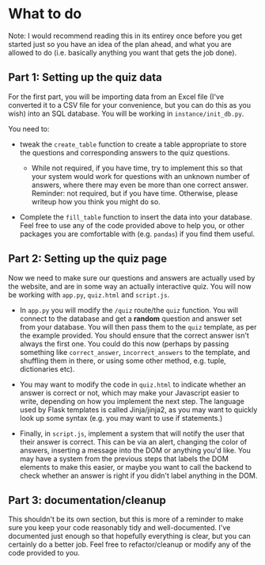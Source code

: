 # What to do

Note: I would recommend reading this in its entirey once before you get started just so you have an idea of the plan ahead, and what you are allowed to do (i.e. basically anything you want that gets the job done).

## Part 1: Setting up the quiz data

For the first part, you will be importing data from an Excel file (I've converted it to a CSV file for your convenience, but you can do this as you wish) into an SQL database. You will be working in `instance/init_db.py`.

You need to:

* tweak the `create_table` function to create a table appropriate to store the questions and corresponding answers to the quiz questions.

    * While not required, if you have time, try to implement this so that your system would work for questions with an unknown number of answers, where there may even be more than one correct answer. Reminder: not required, but if you have time. Otherwise, please writeup how you think you might do so.

* Complete the `fill_table` function to insert the data into your database. Feel free to use any of the code provided above to help you, or other packages you are comfortable with (e.g. `pandas`) if you find them useful.

## Part 2: Setting up the quiz page

Now we need to make sure our questions and answers are actually used by the website, and are in some way an actually interactive quiz. You will now be working with `app.py`, `quiz.html` and `script.js`.

* In `app.py` you will modify the `/quiz` route/the `quiz` function. You will connect to the database and get a **random** question and answer set from your database. You will then pass them to the `quiz` template, as per the example provided. You should ensure that the correct answer isn't always the first one. You could do this now (perhaps by passing something like `correct_answer`, `incorrect_answers` to the template, and shuffling them in there, or using some other method, e.g. tuple, dictionaries etc).

* You may want to modify the code in `quiz.html` to indicate whether an answer is correct or not, which may make your Javascript easier to write, depending on how you implement the next step. The language used by Flask templates is called Jinja/jinja2, as you may want to quickly look up some syntax (e.g. you may want to use if statements.)

* Finally, in `script.js`, implement a system that will notify the user that their answer is correct. This can be via an alert, changing the color of answers, inserting a message into the DOM or anything you'd like. You may have a system from the previous steps that labels the DOM elements to make this easier, or maybe you want to call the backend to check whether an answer is right if you didn't label anything in the DOM.

## Part 3: documentation/cleanup

This shouldn't be its own section, but this is more of a reminder to make sure you keep your code reasonably tidy and well-documented. I've documented just enough so that hopefully everything is clear, but you can certainly do a better job. Feel free to refactor/cleanup or modify any of the code provided to you.